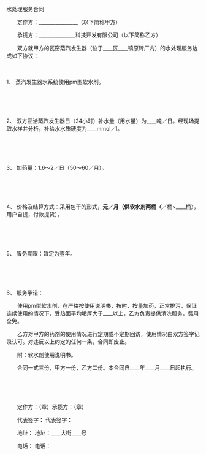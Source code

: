 



水处理服务合同



 

　　定作方：________________（以下简称甲方）

　　承揽方：_______________科技开发有限公司（以下简称乙方）　　

　　双方就甲方的瓦窑蒸汽发生器（位于____区____镇原砖厂内）的水处理服务达成如下协议：

　　

1、
蒸汽发生器水系统使用pm型软水剂。

　　

　　

2、
双方互洽蒸汽发生器日（24小时）补水量（用水量）为____吨／日。经现场提取水样并分析，补给水水质硬度为____mmol／l。

　　

　　

3、
加药量：1.6～2／日（50～60／月）。

　　

　　

4、
价格及结算方式：采用包干的形式，____元／月（供软水剂两桶〈____／桶×____桶〉，用户自提，付款提货）。

　　

　　

5、
服务期限：暂定为壹年。

　　

　　

6、
服务承诺：

　　使用pm型软水剂，在严格按使用说明书，按时、按量加药，正常排污，保证连续使用的情况下，受热面平均垢厚大于____以上，乙方负责提供清洗服务，费用全免。

　　乙方对甲方的药剂的使用情况进行定期或不定期回访，使用情况由双方签字记录认可。对违反以上约定的任何一条，合同即废止。　　

　　附：软水剂使用说明书。

　　合同一式三份，甲方一份，乙方二份。本合同自____年____月____日起执行。　　

　　

　　

　　定作方：（章）承揽方：（章）

　　代表签字： 代表签字：

　　地址： 地址：____大街____号

　　电话： 电话：